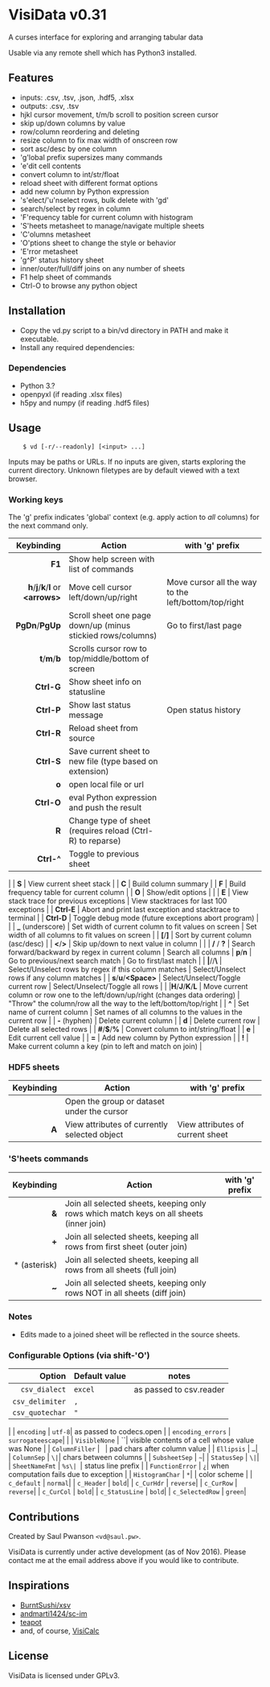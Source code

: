 # VisiData v0.31

A curses interface for exploring and arranging tabular data

Usable via any remote shell which has Python3 installed.

## Features

- inputs: .csv, .tsv, .json, .hdf5, .xlsx
- outputs: .csv, .tsv
- hjkl cursor movement, t/m/b scroll to position screen cursor
- skip up/down columns by value
- row/column reordering and deleting
- resize column to fix max width of onscreen row
- sort asc/desc by one column
- 'g'lobal prefix supersizes many commands
- 'e'dit cell contents
- convert column to int/str/float
- reload sheet with different format options
- add new column by Python expression
- 's'elect/'u'nselect rows, bulk delete with 'gd'
- search/select by regex in column
- 'F'requency table for current column with histogram
- 'S'heets metasheet to manage/navigate multiple sheets
- 'C'olumns metasheet
- 'O'ptions sheet to change the style or behavior
- 'E'rror metasheet
- 'g^P' status history sheet
- inner/outer/full/diff joins on any number of sheets
- F1 help sheet of commands
- Ctrl-O to browse any python object

## Installation

- Copy the vd.py script to a bin/vd directory in PATH and make it executable.
- Install any required dependencies:

### Dependencies

- Python 3.?
- openpyxl (if reading .xlsx files)
- h5py and numpy (if reading .hdf5 files)

## Usage

        $ vd [-r/--readonly] [<input> ...]

Inputs may be paths or URLs.  If no inputs are given, starts exploring the
current directory.  Unknown filetypes are by default viewed with a text
browser.

### Working keys

The 'g' prefix indicates 'global' context (e.g. apply action to *all* columns) for the next command only.

| Keybinding | Action | with 'g' prefix |
| ---: | --- | --- |
|   **F1** | Show help screen with list of commands |
|   **h**/**j**/**k**/**l** or **\<arrows\>** | Move cell cursor left/down/up/right | Move cursor all the way to the left/bottom/top/right |
| **PgDn**/**PgUp** | Scroll sheet one page down/up (minus stickied rows/columns) |  Go to first/last page |
|   **t**/**m**/**b**   | Scrolls cursor row to top/middle/bottom of screen |
|   **Ctrl-G**      | Show sheet info on statusline |
|   **Ctrl-P**      | Show last status message | Open status history |
|   **Ctrl-R**      | Reload sheet from source |
|   **Ctrl-S**     | Save current sheet to new file (type based on extension) |
| **o** | open local file or url |
| **Ctrl-O** | eval Python expression and push the result |
|   **R**      | Change type of sheet (requires reload (Ctrl-R) to reparse) |
|  **Ctrl-^** | Toggle to previous sheet |
|
|    **S**      | View current sheet stack |
|    **C**      | Build column summary |
|    **F**      | Build frequency table for current column |
|    **O**      | Show/edit options |
|
|    **E**      | View stack trace for previous exceptions | View stacktraces for last 100 exceptions |
|    **Ctrl-E**     | Abort and print last exception and stacktrace to terminal |
|    **Ctrl-D**     | Toggle debug mode (future exceptions abort program) |
|
|    **_** (underscore)     | Set width of current column to fit values on screen | Set width of all columns to fit values on screen |
|    **[**/**]**    | Sort by current column (asc/desc) |
|   **<**/**>**     | Skip up/down to next value in column |
|
|  **/** / **?**    | Search forward/backward by regex in current column | Search all columns
| **p**/**n**  | Go to previous/next search match | Go to first/last match |
| **\|**//**\\** | Select/Unselect rows by regex if this column matches | Select/Unselect rows if any column matches |
| **s**/**u**/**\<Space\>** | Select/Unselect/Toggle current row | Select/Unselect/Toggle all rows |
|
|**H**/**J**/**K**/**L** | Move current column or row one to the left/down/up/right (changes data ordering) | "Throw" the column/row all the way to the left/bottom/top/right |
|    **^**      | Set name of current column | Set names of all columns to the values in the current row |
|    **-** (hyphen)   | Delete current column |
| **d**  | Delete current row | Delete all selected rows |
| **#**/**$**/**%** | Convert column to int/string/float |
|  **e** | Edit current cell value |
|  **=** | Add new column by Python expression |
| **!** | Make current column a key (pin to left and match on join) |


### HDF5 sheets

| Keybinding | Action | with 'g' prefix |
| ---: | --- | --- |
|  **<Enter>** | Open the group or dataset under the cursor |
|  **A**   | View attributes of currently selected object | View attributes of current sheet |

### 'S'heets commands

| Keybinding | Action | with 'g' prefix |
| ---: | --- | --- |
| **&** | Join all selected sheets, keeping only rows which match keys on all sheets (inner join) |
| **+** | Join all selected sheets, keeping all rows from first sheet (outer join) |
| * (asterisk) | Join all selected sheets, keeping all rows from all sheets (full join) |
| **~** | Join all selected sheets, keeping only rows NOT in all sheets (diff join) |


### Notes

- Edits made to a joined sheet will be reflected in the source sheets.



### Configurable Options (via shift-'O')

| Option | Default value | notes |
| ---: | --- | --- |
| `csv_dialect` | `excel` | as passed to csv.reader |
| `csv_delimiter` | `,` |
| `csv_quotechar` | `"` |
|
| `encoding` | `utf-8`| as passed to codecs.open |
| `encoding_errors` | `surrogateescape`|
|
| `VisibleNone` | ``|  visible contents of a cell whose value was None |
| `ColumnFiller` | ` `| pad chars after column value |
| `Ellipsis` | `…`|
| `ColumnSep` | ` \| `|  chars between columns |
| `SubsheetSep` | `~`|
| `StatusSep` | ` \| `|
| `SheetNameFmt` | `%s\| `|  status line prefix |
| `FunctionError` | `¿`|    when computation fails due to exception |
| `HistogramChar` | `*`|
|  color scheme |
| `c_default` | `normal`|
| `c_Header` | `bold`|
| `c_CurHdr` | `reverse`|
| `c_CurRow` | `reverse`|
| `c_CurCol` | `bold`|
| `c_StatusLine` | `bold`|
| `c_SelectedRow` | `green`|

## Contributions

Created by Saul Pwanson `<vd@saul.pw>`.

VisiData is currently under active development (as of Nov 2016).
Please contact me at the email address above if you would like to contribute.

## Inspirations

- [BurntSushi/xsv](https://github.com/BurntSushi/xsv)
- [andmarti1424/sc-im](https://github.com/andmarti1424/sc-im)
- [teapot](https://www.syntax-k.de/projekte/teapot/)
- and, of course, [VisiCalc](http://danbricklin.com/visicalc.htm)

## License

VisiData is licensed under GPLv3.

